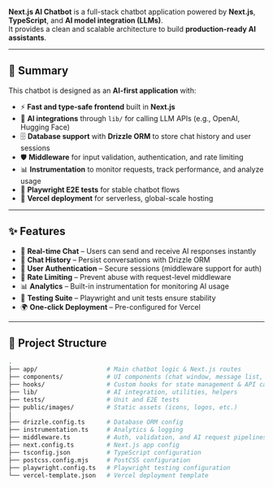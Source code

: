 **Next.js AI Chatbot** is a full-stack chatbot application powered by **Next.js**, **TypeScript**, and **AI model integration (LLMs)**.  
It provides a clean and scalable architecture to build **production-ready AI assistants**.  

---

## 📖 Summary  

This chatbot is designed as an **AI-first application** with:  

- ⚡ **Fast and type-safe frontend** built in **Next.js**  
- 🔌 **AI integrations** through `lib/` for calling LLM APIs (e.g., OpenAI, Hugging Face)  
- 🗄️ **Database support** with **Drizzle ORM** to store chat history and user sessions  
- 🛡️ **Middleware** for input validation, authentication, and rate limiting  
- 📊 **Instrumentation** to monitor requests, track performance, and analyze usage  
- 🧪 **Playwright E2E tests** for stable chatbot flows  
- 🚀 **Vercel deployment** for serverless, global-scale hosting  

---

## ✨ Features  

- 💬 **Real-time Chat** – Users can send and receive AI responses instantly  
- 📜 **Chat History** – Persist conversations with Drizzle ORM  
- 👤 **User Authentication** – Secure sessions (middleware support for auth)  
- 🔐 **Rate Limiting** – Prevent abuse with request-level middleware  
- 📊 **Analytics** – Built-in instrumentation for monitoring AI usage  
- 🧪 **Testing Suite** – Playwright and unit tests ensure stability  
- 🌍 **One-click Deployment** – Pre-configured for Vercel  

---

## 📂 Project Structure  

```bash
.
├── app/                   # Main chatbot logic & Next.js routes
├── components/            # UI components (chat window, message list, input box)
├── hooks/                 # Custom hooks for state management & API calls
├── lib/                   # AI integration, utilities, helpers
├── tests/                 # Unit and E2E tests
├── public/images/         # Static assets (icons, logos, etc.)
│
├── drizzle.config.ts      # Database ORM config
├── instrumentation.ts     # Analytics & logging
├── middleware.ts          # Auth, validation, and AI request pipelines
├── next.config.ts         # Next.js app config
├── tsconfig.json          # TypeScript configuration
├── postcss.config.mjs     # PostCSS configuration
├── playwright.config.ts   # Playwright testing configuration
└── vercel-template.json   # Vercel deployment template

